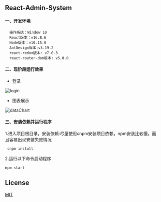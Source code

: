 ## React-Admin-System

#### 一、开发环境
  ```
    操作系统：Window 10
    React版本：v16.8.6
    Node版本：v10.15.0
    AntDesign版本:v3.19.2
    react-redux版本: v7.0.3
    react-router-dom版本: v5.0.0
  ```
#### 二、现阶段运行效果
- 登录

![login](https://github.com/Harhao/react-admin-system/blob/master/screenShot/login.png)

- 图表展示

![dataChart](https://github.com/Harhao/react-admin-system/blob/master/screenShot/index.png)
#### 三、安装依赖并运行程序

1.进入项目根目录，安装依赖:尽量使用cnpm安装项目依赖，npm安装比较慢，而且容易出现安装失败情况
```bash
 cnpm install
```
2.运行以下命令启动程序
 
```bash
npm start
```
## License
[MIT](http://opensource.org/licenses/MIT)
